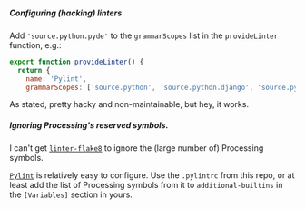 ##### Configuring (hacking) linters
Add `'source.python.pyde'` to the `grammarScopes` list in the `provideLinter` function, e.g.:

```js
export function provideLinter() {
  return {
    name: 'Pylint',
    grammarScopes: ['source.python', 'source.python.django', 'source.python.pyde'],

```

As stated, pretty hacky and non-maintainable, but hey, it works.

##### Ignoring Processing's reserved symbols.

I can't get [`linter-flake8`](https://github.com/AtomLinter/linter-flake8) to ignore the (large number of) Processing symbols.

[`Pylint`](https://github.com/AtomLinter/linter-pylint) is relatively easy to configure. Use the `.pylintrc` from this repo, or at least add the list of Processing symbols from it to `additional-builtins` in the `[Variables]` section in yours.
